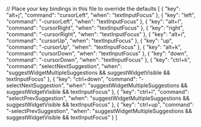 // Place your key bindings in this file to override the defaults
[
  {
    "key": "alt+j",
    "command": "cursorLeft",
    "when": "textInputFocus"
  },
  {
    "key": "left",
    "command": "-cursorLeft",
    "when": "textInputFocus"
  },
  {
    "key": "alt+l",
    "command": "cursorRight",
    "when": "textInputFocus"
  },
  {
    "key": "right",
    "command": "-cursorRight",
    "when": "textInputFocus"
  },
  {
    "key": "alt+i",
    "command": "cursorUp",
    "when": "textInputFocus"
  },
  {
    "key": "up",
    "command": "-cursorUp",
    "when": "textInputFocus"
  },
  {
    "key": "alt+k",
    "command": "cursorDown",
    "when": "textInputFocus"
  },
  {
    "key": "down",
    "command": "-cursorDown",
    "when": "textInputFocus"
  },
  {
    "key": "ctrl+k",
    "command": "selectNextSuggestion",
    "when": "suggestWidgetMultipleSuggestions && suggestWidgetVisible && textInputFocus"
  },
  {
    "key": "ctrl+down",
    "command": "-selectNextSuggestion",
    "when": "suggestWidgetMultipleSuggestions && suggestWidgetVisible && textInputFocus"
  },
  {
    "key": "ctrl+i",
    "command": "selectPrevSuggestion",
    "when": "suggestWidgetMultipleSuggestions && suggestWidgetVisible && textInputFocus"
  },
  {
    "key": "ctrl+up",
    "command": "-selectPrevSuggestion",
    "when": "suggestWidgetMultipleSuggestions && suggestWidgetVisible && textInputFocus"
  }
]
